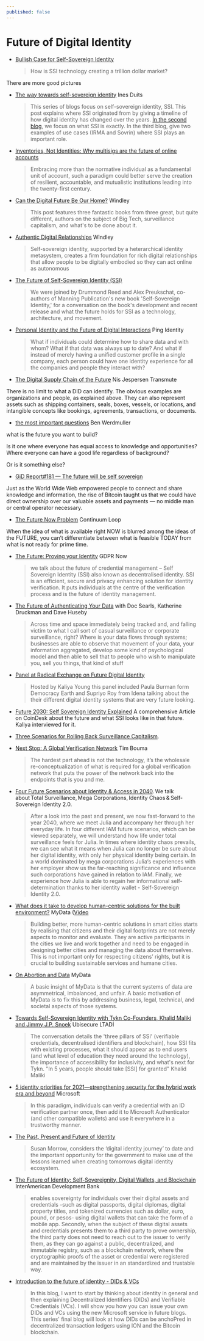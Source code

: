 ```yaml
---
published: false
---
```


# Future of Digital Identity
* [Bullish Case for Self-Sovereign Identity](https://sgershuni.medium.com/bullish-case-for-self-sovereign-identity-c2c26857f0ab) 
  > How is SSI technology creating a trillion dollar market?

There are more good pictures 
* [The way towards self-sovereign identity](https://innovalor.nl/en/Blogs/self-sovereign-identity) Ines Duits
  > This series of blogs focus on self-sovereign identity, SSI. This post explains where SSI originated from by giving a timeline of how digital identity has changed over the years. [In the second blog](https://innovalor.nl/en/Blogs/what-is-self-sovereign-identity), we focus on what SSI is exactly. In the third blog, give two examples of use cases (IRMA and Sovrin) where SSI plays an important role.
* [Inventories, Not Identities: Why multisigs are the future of online accounts](https://blog.gnosis.pm/inventories-not-identities-7da9a4ec5a3e)
  > Embracing more than the normative individual as a fundamental unit of account, such a paradigm could better serve the creation of resilient, accountable, and mutualistic institutions leading into the twenty-first century.
* [Can the Digital Future Be Our Home?](https://www.windley.com/archives/2021/05/can_the_digital_future_be_our_home.shtml) Windley
  > This post features three fantastic books from three great, but quite different, authors on the subject of Big Tech, surveillance capitalism, and what's to be done about it.
* [Authentic Digital Relationships](https://www.windley.com/archives/2020/08/authentic_digital_relationships.shtml) Windley
  > Self-sovereign identity, supported by a heterarchical identity metasystem, creates a firm foundation for rich digital relationships that allow people to be digitally embodied so they can act online as autonomous 
* [The Future of Self-Sovereign Identity (SSI)](https://www.youtube.com/watch?v%3Dmx58bYHFrFk)
  > We were joined by Drummond Reed and Alex Preukschat, co-authors of Manning Publication's new book 'Self-Sovereign Identity,' for a conversation on the book's development and recent release and what the future holds for SSI as a technology, architecture, and movement.
* [Personal Identity and the Future of Digital Interactions](https://www.pingidentity.com/en/company/blog/posts/2021/personal-identity-future-digital-interactions.html) Ping Identity
  > What if individuals could determine how to share data and with whom? What if that data was always up to date? And what if instead of merely having a unified customer profile in a single company, each person could have one identity experience for all the companies and people they interact with?
* [The Digital Supply Chain of the Future](https://medium.com/transmute-techtalk/the-digital-supply-chain-of-the-future-79e9431aaa0d) Nis Jespersen Transmute

There is no limit to what a DID can identify. The obvious examples are organizations and people, as explained above. They can also represent assets such as shipping containers, seals, boxes, vessels, or locations, and intangible concepts like bookings, agreements, transactions, or documents.
* [the most important questions](https://werd.io/2021/one-of-the-most-important-questions-turns) Ben Werdmuller

what is the future you want to build?

Is it one where everyone has equal access to knowledge and opportunities? Where everyone can have a good life regardless of background?

Or is it something else?

* [GiD Report#181 — The future will be self sovereign](https://medium.com/global-id/gid-report-181-the-future-will-be-self-sovereign-d0218fff9989)

Just as the World Wide Web empowered people to connect and share knowledge and information, the rise of Bitcoin taught us that we could have direct ownership over our valuable assets and payments — no middle man or central operator necessary.
* [The Future Now Problem](https://www.continuumloop.com/the-future-now-problem/) Continuum Loop

When the idea of what is available right NOW is blurred among the ideas of the FUTURE, you can’t differentiate between what is feasible TODAY from what is not ready for prime time.
* [The Future: Proving your Identity](https://gdprnow.fireside.fm/30) GDPR Now
  > we talk about the future of credential management – Self Sovereign Identity (SSI) also known as decentralised identity. SSI is an efficient, secure and privacy enhancing solution for identity verification. It puts individuals at the centre of the verification process and is the future of identity management.

* [The Future of Authenticating Your Data](https://www.reality2cast.com/61) with Doc Searls, Katherine Druckman and Dave Huseby
  > Across time and space immediately being tracked and, and falling victim to what I call sort of casual surveillance or corporate surveillance, right? Where is your data flows through systems; businesses are able to observe that movement of your data, your information aggregated, develop some kind of psychological model and then able to sell that to people who wish to manipulate you, sell you things, that kind of stuff

* [Panel at Radical Exchange on Future Digital Identity](https://identitywoman.net/panel-at-rxc-digital-identity-a-look-ahead/)
    > Hosted by Kaliya Young this panel included Paula Burman form Democracy Earth and Supriyo Roy from Idena talking about the their different digital identity systems that are very future looking. 
* [Future 2030: Self Sovereign Identity Explained](https://www.coindesk.com/self-sovereign-identity-reshape-internet)
A comprehensive Article on CoinDesk about the future and what SSI looks like in that future. Kaliya interviewed for it.
* [Three Scenarios for Rolling Back Surveillance Capitalism](https://reb00ted.org/tech/20201009-three-scenarios-rolling-back-surveillance-captialism/).
* [Next Stop: A Global Verification Network](https://trbouma.medium.com/next-stop-global-verification-network-69f14a6673ab) Tim Bouma
  > The hardest part ahead is not the technology, it’s the wholesale re-conceptualization of what is required for a global verification network that puts the power of the network back into the endpoints that is you and me.
* [Four Future Scenarios about Identity & Access in 2040](https://esatus.com/wp-content/uploads/Broschuere_eng_final.html). We talk about Total Surveillance, Mega Corporations, Identity Chaos & Self-Sovereign Identity 2.0.
  > After a look into the past and present, we now fast-forward to the year 2040, where we meet Julia and accompany her through her everyday life. In four different IAM future scenarios, which can be viewed separately, we will understand how life under total surveillance feels for Julia. In times where identity chaos prevails, we can see what it means when Julia can no longer be sure about her digital identity, with only her physical identity being certain. In a world dominated by mega corporations Julia‘s experiences with her employer show us the far-reaching significance and influence such corporations have gained in relation to IAM. Finally, we experience how Julia is able to regain her informational self-determination thanks to her identity wallet - Self-Sovereign Identity 2.0.
* [What does it take to develop human-centric solutions for the built environment?](https://mydata.org/2022/05/13/built-for-people/) MyData ([Video](https://www.youtube.com/watch?v%3DVCjW0_NAPmQ)
  > Building better, more human-centric solutions in smart cities starts by realising that citizens and their digital footprints are not merely aspects to monitor and evaluate. They are active participants in the cities we live and work together and need to be engaged in designing better cities and managing the data about themselves. This is not important only for respecting citizens’ rights, but it is crucial to building sustainable services and humane cities.
* [On Abortion and Data](https://www.mydata.org/2022/06/30/on-abortion-and-data/) MyData
  > A basic insight of MyData is that the current systems of data are asymmetrical, imbalanced, and unfair. A basic motivation of MyData is to fix this by addressing business, legal, technical, and societal aspects of those systems.
* [Towards Self-Sovereign Identity with Tykn Co-Founders, Khalid Maliki and Jimmy J.P. Snoek](https://open.spotify.com/episode/37WCJ39VocsCKrgBEK3doO) Ubisecure LTADI
  > The conversation details the 'three pillars of SSI' (verifiable credentials, decentralised identifiers and blockchain), how SSI fits with existing processes, what it should appear as to end users (and what level of education they need around the technology), the importance of accessibility for inclusivity, and what's next for Tykn. "In 5 years, people should take [SSI] for granted" Khalid Maliki
* [5 identity priorities for 2021—strengthening security for the hybrid work era and beyond](https://www.microsoft.com/security/blog/2021/01/28/5-identity-priorities-for-2021-strengthening-security-for-the-hybrid-work-era-and-beyond/) Microsoft
  > In this paradigm, individuals can verify a credential with an ID verification partner once, then add it to Microsoft Authenticator (and other compatible wallets) and use it everywhere in a trustworthy manner.


* [The Past, Present and Future of Identity](https://www.thinkdigitalpartners.com/guest-blog/2021/02/15/the-past-present-and-future-of-identity/)
  > Susan Morrow, considers the ‘digital identity journey’ to date and the important opportunity for the government to make use of the lessons learned when creating tomorrows digital identity ecosystem.
* [The Future of Identity: Self-Sovereignity, Digital Wallets, and Blockchain](https://publications.iadb.org/publications/english/document/Self-Sovereign-Identity-The-Future-of-Identity-Self-Sovereignity-Digital-Wallets-and-Blockchain.html) InterAmerican Development Bank
  > enables sovereignty for individuals over their digital assets and credentials -such as digital passports, digital diplomas, digital property titles, and tokenized currencies such as dollar, euro, pound, or pesos- using digital wallets that can take the form of a mobile app. Secondly, when the subject of these digital assets and credentials presents them to a third party to prove ownership, the third party does not need to reach out to the issuer to verify them, as they can go against a public, decentralized, and immutable registry, such as a blockchain network, where the cryptographic proofs of the asset or credential were registered and are maintained by the issuer in an standardized and trustable way.

* [Introduction to the future of identity - DIDs & VCs](https://www.xtseminars.co.uk/post/introduction-to-the-future-of-identity-dids-vcs)
  > In this blog, I want to start by thinking about identity in general and then explaining Decentralized Identifiers (DIDs) and Verifiable Credentials (VCs). I will show you how you can issue your own DIDs and VCs using the new Microsoft service in future blogs. This series' final blog will look at how DIDs can be anchoPred in decentralized transaction ledgers using ION and the Bitcoin blockchain.
